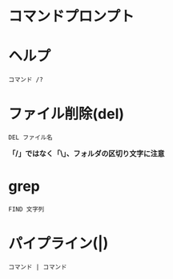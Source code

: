 # コマンドプロンプト

# ヘルプ

```
コマンド /?
```

# ファイル削除(del)

```
DEL ファイル名
```

**「/」ではなく「\」、フォルダの区切り文字に注意**

# grep
```
FIND 文字列
```

# パイプライン(|)

```
コマンド | コマンド
```